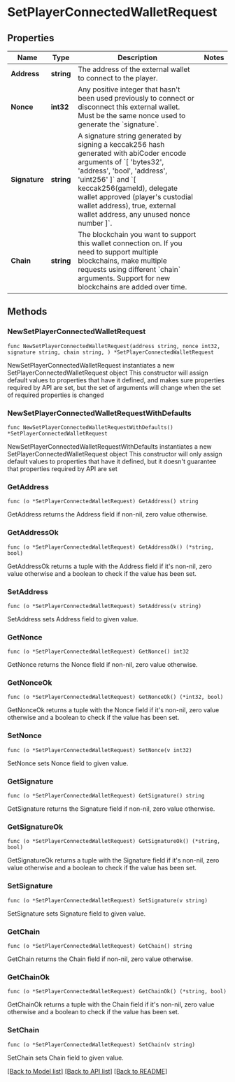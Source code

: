 # SetPlayerConnectedWalletRequest

## Properties

Name | Type | Description | Notes
------------ | ------------- | ------------- | -------------
**Address** | **string** | The address of the external wallet to connect to the player. | 
**Nonce** | **int32** | Any positive integer that hasn&#39;t been used previously to connect or disconnect this external wallet. Must be the same nonce used to generate the &#x60;signature&#x60;. | 
**Signature** | **string** | A signature string generated by signing a keccak256 hash generated with abiCoder encode arguments of &#x60;[ &#39;bytes32&#39;, &#39;address&#39;, &#39;bool&#39;, &#39;address&#39;, &#39;uint256&#39; ]&#x60; and &#x60;[ keccak256(gameId), delegate wallet approved (player&#39;s custodial wallet address), true, external wallet address, any unused nonce number ]&#x60;. | 
**Chain** | **string** | The blockchain you want to support this wallet connection on. If you need to support multiple blockchains, make multiple requests using different &#x60;chain&#x60; arguments. Support for new blockchains are added over time. | 

## Methods

### NewSetPlayerConnectedWalletRequest

`func NewSetPlayerConnectedWalletRequest(address string, nonce int32, signature string, chain string, ) *SetPlayerConnectedWalletRequest`

NewSetPlayerConnectedWalletRequest instantiates a new SetPlayerConnectedWalletRequest object
This constructor will assign default values to properties that have it defined,
and makes sure properties required by API are set, but the set of arguments
will change when the set of required properties is changed

### NewSetPlayerConnectedWalletRequestWithDefaults

`func NewSetPlayerConnectedWalletRequestWithDefaults() *SetPlayerConnectedWalletRequest`

NewSetPlayerConnectedWalletRequestWithDefaults instantiates a new SetPlayerConnectedWalletRequest object
This constructor will only assign default values to properties that have it defined,
but it doesn't guarantee that properties required by API are set

### GetAddress

`func (o *SetPlayerConnectedWalletRequest) GetAddress() string`

GetAddress returns the Address field if non-nil, zero value otherwise.

### GetAddressOk

`func (o *SetPlayerConnectedWalletRequest) GetAddressOk() (*string, bool)`

GetAddressOk returns a tuple with the Address field if it's non-nil, zero value otherwise
and a boolean to check if the value has been set.

### SetAddress

`func (o *SetPlayerConnectedWalletRequest) SetAddress(v string)`

SetAddress sets Address field to given value.


### GetNonce

`func (o *SetPlayerConnectedWalletRequest) GetNonce() int32`

GetNonce returns the Nonce field if non-nil, zero value otherwise.

### GetNonceOk

`func (o *SetPlayerConnectedWalletRequest) GetNonceOk() (*int32, bool)`

GetNonceOk returns a tuple with the Nonce field if it's non-nil, zero value otherwise
and a boolean to check if the value has been set.

### SetNonce

`func (o *SetPlayerConnectedWalletRequest) SetNonce(v int32)`

SetNonce sets Nonce field to given value.


### GetSignature

`func (o *SetPlayerConnectedWalletRequest) GetSignature() string`

GetSignature returns the Signature field if non-nil, zero value otherwise.

### GetSignatureOk

`func (o *SetPlayerConnectedWalletRequest) GetSignatureOk() (*string, bool)`

GetSignatureOk returns a tuple with the Signature field if it's non-nil, zero value otherwise
and a boolean to check if the value has been set.

### SetSignature

`func (o *SetPlayerConnectedWalletRequest) SetSignature(v string)`

SetSignature sets Signature field to given value.


### GetChain

`func (o *SetPlayerConnectedWalletRequest) GetChain() string`

GetChain returns the Chain field if non-nil, zero value otherwise.

### GetChainOk

`func (o *SetPlayerConnectedWalletRequest) GetChainOk() (*string, bool)`

GetChainOk returns a tuple with the Chain field if it's non-nil, zero value otherwise
and a boolean to check if the value has been set.

### SetChain

`func (o *SetPlayerConnectedWalletRequest) SetChain(v string)`

SetChain sets Chain field to given value.



[[Back to Model list]](../README.md#documentation-for-models) [[Back to API list]](../README.md#documentation-for-api-endpoints) [[Back to README]](../README.md)


